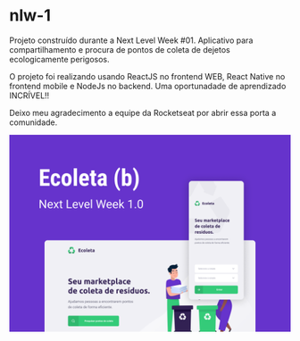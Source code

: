 # nlw-1
Projeto construído durante a Next Level Week #01. Aplicativo para compartilhamento e procura de pontos de coleta de dejetos ecologicamente perigosos. 

O projeto foi realizando usando ReactJS no frontend WEB, React Native no frontend mobile e NodeJs no backend. Uma oportunadade de aprendizado INCRÍVEL!!

Deixo meu agradecimento a equipe da Rocketseat por abrir essa porta a comunidade.


<img src ="Ecoleta.png"/>